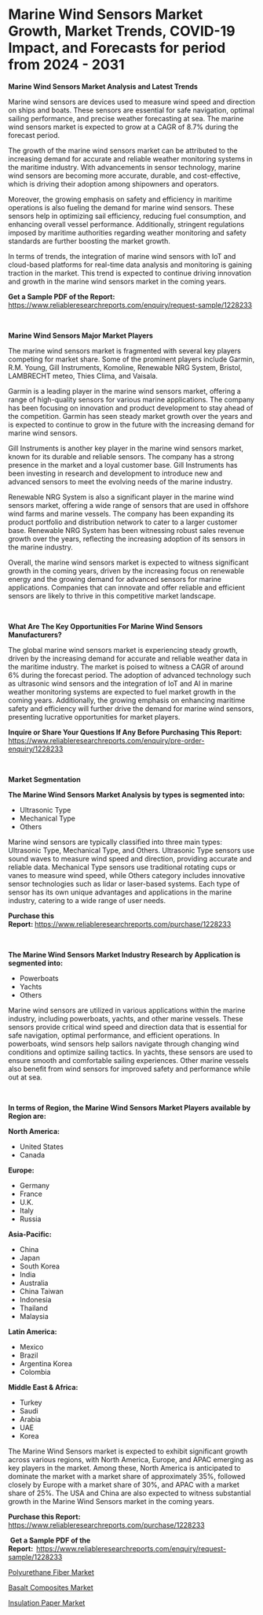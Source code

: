<p><h1>Marine Wind Sensors Market Growth, Market Trends, COVID-19 Impact, and Forecasts for period from 2024 - 2031</h1></p><p><strong>Marine Wind Sensors Market Analysis and Latest Trends</strong></p>
<p><p>Marine wind sensors are devices used to measure wind speed and direction on ships and boats. These sensors are essential for safe navigation, optimal sailing performance, and precise weather forecasting at sea. The marine wind sensors market is expected to grow at a CAGR of 8.7% during the forecast period.</p><p>The growth of the marine wind sensors market can be attributed to the increasing demand for accurate and reliable weather monitoring systems in the maritime industry. With advancements in sensor technology, marine wind sensors are becoming more accurate, durable, and cost-effective, which is driving their adoption among shipowners and operators.</p><p>Moreover, the growing emphasis on safety and efficiency in maritime operations is also fueling the demand for marine wind sensors. These sensors help in optimizing sail efficiency, reducing fuel consumption, and enhancing overall vessel performance. Additionally, stringent regulations imposed by maritime authorities regarding weather monitoring and safety standards are further boosting the market growth.</p><p>In terms of trends, the integration of marine wind sensors with IoT and cloud-based platforms for real-time data analysis and monitoring is gaining traction in the market. This trend is expected to continue driving innovation and growth in the marine wind sensors market in the coming years.</p></p>
<p><strong>Get a Sample PDF of the Report:&nbsp;</strong> <a href="https://www.reliableresearchreports.com/enquiry/request-sample/1228233">https://www.reliableresearchreports.com/enquiry/request-sample/1228233</a></p>
<p>&nbsp;</p>
<p><strong>Marine Wind Sensors Major Market Players</strong></p>
<p><p>The marine wind sensors market is fragmented with several key players competing for market share. Some of the prominent players include Garmin, R.M. Young, Gill Instruments, Komoline, Renewable NRG System, Bristol, LAMBRECHT meteo, Thies Clima, and Vaisala. </p><p>Garmin is a leading player in the marine wind sensors market, offering a range of high-quality sensors for various marine applications. The company has been focusing on innovation and product development to stay ahead of the competition. Garmin has seen steady market growth over the years and is expected to continue to grow in the future with the increasing demand for marine wind sensors.</p><p>Gill Instruments is another key player in the marine wind sensors market, known for its durable and reliable sensors. The company has a strong presence in the market and a loyal customer base. Gill Instruments has been investing in research and development to introduce new and advanced sensors to meet the evolving needs of the marine industry.</p><p>Renewable NRG System is also a significant player in the marine wind sensors market, offering a wide range of sensors that are used in offshore wind farms and marine vessels. The company has been expanding its product portfolio and distribution network to cater to a larger customer base. Renewable NRG System has been witnessing robust sales revenue growth over the years, reflecting the increasing adoption of its sensors in the marine industry.</p><p>Overall, the marine wind sensors market is expected to witness significant growth in the coming years, driven by the increasing focus on renewable energy and the growing demand for advanced sensors for marine applications. Companies that can innovate and offer reliable and efficient sensors are likely to thrive in this competitive market landscape.</p></p>
<p>&nbsp;</p>
<p><strong>What Are The Key Opportunities For Marine Wind Sensors Manufacturers?</strong></p>
<p><p>The global marine wind sensors market is experiencing steady growth, driven by the increasing demand for accurate and reliable weather data in the maritime industry. The market is poised to witness a CAGR of around 6% during the forecast period. The adoption of advanced technology such as ultrasonic wind sensors and the integration of IoT and AI in marine weather monitoring systems are expected to fuel market growth in the coming years. Additionally, the growing emphasis on enhancing maritime safety and efficiency will further drive the demand for marine wind sensors, presenting lucrative opportunities for market players.</p></p>
<p><strong>Inquire or Share Your Questions If Any Before Purchasing This Report:</strong> <a href="https://www.reliableresearchreports.com/enquiry/pre-order-enquiry/1228233">https://www.reliableresearchreports.com/enquiry/pre-order-enquiry/1228233</a></p>
<p>&nbsp;</p>
<p><strong>Market Segmentation</strong></p>
<p><strong>The Marine Wind Sensors Market Analysis by types is segmented into:</strong></p>
<p><ul><li>Ultrasonic Type</li><li>Mechanical Type</li><li>Others</li></ul></p>
<p><p>Marine wind sensors are typically classified into three main types: Ultrasonic Type, Mechanical Type, and Others. Ultrasonic Type sensors use sound waves to measure wind speed and direction, providing accurate and reliable data. Mechanical Type sensors use traditional rotating cups or vanes to measure wind speed, while Others category includes innovative sensor technologies such as lidar or laser-based systems. Each type of sensor has its own unique advantages and applications in the marine industry, catering to a wide range of user needs.</p></p>
<p><strong>Purchase this Report:&nbsp;</strong><a href="https://www.reliableresearchreports.com/purchase/1228233">https://www.reliableresearchreports.com/purchase/1228233</a></p>
<p>&nbsp;</p>
<p><strong>The Marine Wind Sensors Market Industry Research by Application is segmented into:</strong></p>
<p><ul><li>Powerboats</li><li>Yachts</li><li>Others</li></ul></p>
<p><p>Marine wind sensors are utilized in various applications within the marine industry, including powerboats, yachts, and other marine vessels. These sensors provide critical wind speed and direction data that is essential for safe navigation, optimal performance, and efficient operations. In powerboats, wind sensors help sailors navigate through changing wind conditions and optimize sailing tactics. In yachts, these sensors are used to ensure smooth and comfortable sailing experiences. Other marine vessels also benefit from wind sensors for improved safety and performance while out at sea.</p></p>
<p>&nbsp;</p>
<p><strong>In terms of Region, the Marine Wind Sensors Market Players available by Region are:</strong></p>
<p>
    <p> <strong> North America: </strong>
        <ul>
            <li>United States</li>
            <li>Canada</li>
        </ul>
        </p> 
    <p> <strong> Europe: </strong>
        <ul>
            <li>Germany</li>
            <li>France</li>
            <li>U.K.</li>
            <li>Italy</li>
            <li>Russia</li>
        </ul>
        </p> 
    <p> <strong> Asia-Pacific: </strong>
        <ul>
            <li>China</li>
            <li>Japan</li>
            <li>South Korea</li>
            <li>India</li>
            <li>Australia</li>
            <li>China Taiwan</li>
            <li>Indonesia</li>
            <li>Thailand</li>
            <li>Malaysia</li>
        </ul>
        </p> 
    <p> <strong> Latin America: </strong>
        <ul>
            <li>Mexico</li>
            <li>Brazil</li>
            <li>Argentina Korea</li>
            <li>Colombia</li>
        </ul>
        </p> 
    <p> <strong> Middle East & Africa: </strong>
        <ul>
            <li>Turkey</li>
            <li>Saudi</li>
            <li>Arabia</li>
            <li>UAE</li>
            <li>Korea</li>
        </ul>
    </p>
    </p>
<p><p>The Marine Wind Sensors market is expected to exhibit significant growth across various regions, with North America, Europe, and APAC emerging as key players in the market. Among these, North America is anticipated to dominate the market with a market share of approximately 35%, followed closely by Europe with a market share of 30%, and APAC with a market share of 25%. The USA and China are also expected to witness substantial growth in the Marine Wind Sensors market in the coming years.</p></p>
<p><strong>Purchase this Report: </strong><a href="https://www.reliableresearchreports.com/purchase/1228233">https://www.reliableresearchreports.com/purchase/1228233</a></p>
<p>&nbsp;<strong>Get a Sample PDF of the Report:&nbsp;&nbsp;</strong><a href="https://www.reliableresearchreports.com/enquiry/request-sample/1228233">https://www.reliableresearchreports.com/enquiry/request-sample/1228233</a></p>
<p><strong></strong></p>
<p><p><a href="https://invited-way-688.notion.site/Polyurethane-Fiber-Market-Size-Market-Trends-and-Growth-Outlook-forecasted-for-period-from-2024-to-3e1a6d3424924666ba10b82c55809f13">Polyurethane Fiber Market</a></p><p><a href="https://mire-aunt-385.notion.site/Basalt-Composites-Market-with-the-goal-of-estimating-the-market-size-and-future-growth-potential-of--5fa459f4d324499fa2081ab28457f004">Basalt Composites Market</a></p><p><a href="https://butternut-bug-553.notion.site/Insulation-Paper-Market-Furnish-Information-about-Market-Size-Market-Share-Market-Dynamics-and-Pr-3c4afb5c095a42dfa13f3c58a7113f3c">Insulation Paper Market</a></p></p>